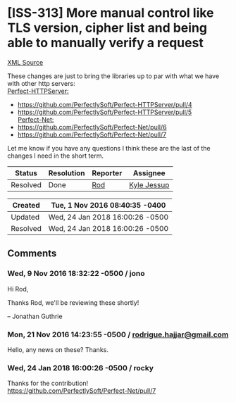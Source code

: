 # [ISS-313] More manual control like TLS version, cipher list and being able to manually verify a request

[XML Source](../xml/ISS-313.xml)
<p><p>These changes are just to bring the libraries up to par with what we have with other http servers:<br/>
<ins>Perfect-HTTPServer:</ins></p>
<ul>
	<li><a href="https://github.com/PerfectlySoft/Perfect-HTTPServer/pull/4" class="external-link" rel="nofollow">https://github.com/PerfectlySoft/Perfect-HTTPServer/pull/4</a></li>
	<li><a href="https://github.com/PerfectlySoft/Perfect-HTTPServer/pull/5" class="external-link" rel="nofollow">https://github.com/PerfectlySoft/Perfect-HTTPServer/pull/5</a><br/>
<ins>Perfect-Net:</ins></li>
	<li><a href="https://github.com/PerfectlySoft/Perfect-Net/pull/6" class="external-link" rel="nofollow">https://github.com/PerfectlySoft/Perfect-Net/pull/6</a></li>
	<li><a href="https://github.com/PerfectlySoft/Perfect-Net/pull/7" class="external-link" rel="nofollow">https://github.com/PerfectlySoft/Perfect-Net/pull/7</a></li>
</ul>


<p>Let me know if you have any questions I think these are the last of the changes I need in the short term.</p></p>





Status|Resolution|Reporter|Assignee
------|----------|--------|--------
Resolved|Done|[Rod](rodrigue.hajjar@gmail.com)|[Kyle Jessup]($kjessup)





Created|Tue, 1 Nov 2016 08:40:35 -0400
-------|--------------
Updated|Wed, 24 Jan 2018 16:00:26 -0500
Resolved|Wed, 24 Jan 2018 16:00:26 -0500


## Comments




### Wed, 9 Nov 2016 18:32:22 -0500 / jono 

<p><p>Hi Rod,</p>

<p>Thanks Rod, we'll be reviewing these shortly!</p>

<p>– Jonathan Guthrie</p></p>


### Mon, 21 Nov 2016 14:23:55 -0500 / rodrigue.hajjar@gmail.com 

<p><p>Hello, any news on these? Thanks.</p></p>


### Wed, 24 Jan 2018 16:00:26 -0500 / rocky 

<p><p>Thanks for the contribution!<br/>
<a href="https://github.com/PerfectlySoft/Perfect-Net/pull/7" class="external-link" rel="nofollow">https://github.com/PerfectlySoft/Perfect-Net/pull/7</a></p></p>


